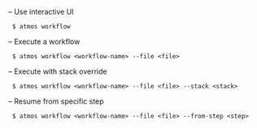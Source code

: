 – Use interactive UI

```shell
 $ atmos workflow
```

– Execute a workflow

```shell
 $ atmos workflow <workflow-name> --file <file>
```

– Execute with stack override

```shell
 $ atmos workflow <workflow-name> --file <file> --stack <stack>
```

– Resume from specific step

```shell
 $ atmos workflow <workflow-name> --file <file> --from-step <step>
```
